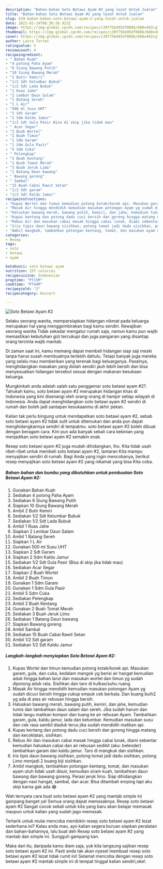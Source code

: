 ```yaml
---
description: "Bahan-bahan Soto Betawi Ayam #2 yang lezat Untuk Jualan"
title: "Bahan-bahan Soto Betawi Ayam #2 yang lezat Untuk Jualan"
slug: 629-bahan-bahan-soto-betawi-ayam-2-yang-lezat-untuk-jualan
date: 2021-01-14T08:30:26.923Z
image: https://img-global.cpcdn.com/recipes/c39f75b495df0886/680x482cq70/soto-betawi-ayam-2-foto-resep-utama.jpg
thumbnail: https://img-global.cpcdn.com/recipes/c39f75b495df0886/680x482cq70/soto-betawi-ayam-2-foto-resep-utama.jpg
cover: https://img-global.cpcdn.com/recipes/c39f75b495df0886/680x482cq70/soto-betawi-ayam-2-foto-resep-utama.jpg
author: Laura Torres
ratingvalue: 5
reviewcount: 4
recipeingredient:
- " Bahan Kuah"
- "4 potong Paha Ayam"
- "6 Siung Bawang Putih"
- "10 Siung Bawang Merah"
- "2 Butir Kemiri"
- "1/2 Sdt Ketumbar Bubuk"
- "1/2 Sdt Lada Bubuk"
- "1 Ruas Jahe"
- "2 Lembar Daun Salam"
- "1 Batang Sereh"
- "1 L Air"
- "500 ml Susu UHT"
- "2 Sdt Garam"
- "2 Sdm Kaldu Jamur"
- "1/2 Sdt Gula Pasir Bisa di skip jika tidak mau"
- " Acar Segar"
- "2 Buah Wortel"
- "2 Buah Timun"
- "1 Sdm Garam"
- "1 Sdm Gula Pasir"
- "5 Sdm Cuka"
- " Pelengkap"
- "2 Buah Kentang"
- "2 Buah Tomat Merah"
- "3 Buah Jeruk Limo"
- "1 Batang Daun bawang"
- " Bawang goreng"
- " Sambal"
- "15 Buah Cabai Rawit Setan"
- "1/2 Sdt garam"
- "1/2 Sdt Kaldu Jamur"
recipeinstructions:
- "Kupas Wortel dan timun kemudian potong kotak/korek api. Masukan garam, gula, dan cuka, kedalam mangok yg berisi air hangat kemudian aduk hingga bahan larut dan masukan wortel dan timun yg sudah dipotong aduk rata. Sisihkan dan taro di kulkas/suhu ruang."
- "Masak Air hingga mendidih kemudian masukan potongan Ayam yg sudah dicuci bersih hingga cukup empuk cek berkala. Dan buang buih2 yg ada di atas air rebusan hingga bersih."
- "Haluskan bawang merah, bawang putih, kemiri, dan jahe, kemudian tumis dan tambahkan daun salam dan sereh. Jika sudah harum dan tidak langu matikan kompor dan tuang ke air rebusan Ayam. Tambahkan garam, gula, kaldu jamur, lada dan ketumbar. Kemudian masukan susu dan cek rasa sambil diaduk terus jika sudah mendidih matikan api."
- "Kupas kentang dan potong dadu cuci bersih dan goreng hingga matang dan kecoklatan, sisihkan."
- "Rebus Air dan masukan cabai masak hingga cabai lunak, diami sebentar kemudian haluskan cabai dan air rebusan sedikit (aku: belender) tambahkan garam dan kaldu jamur. Taro di mangkuk dan sisihkan."
- "Iris tipis daun bawang sisihkan, potong tomat jadi dadu sisihkan, potong Limo menjadi 2 buang biji sisihkan."
- "Ambil mangkok, tambahkan potongan kentang, tomat, dan masukan ayam utuh tidak usah disuir, kemudian siram kuah, tambahkan daun bawang dan bawang goreng. Perasi jeruk limo. Siap dihidangkan dengan nasi hangat, sambal, dan acar. Bisa ditambah emping tapi aku skip karna gak ada 😂"
categories:
- Resep
tags:
- soto
- betawi
- ayam

katakunci: soto betawi ayam 
nutrition: 157 calories
recipecuisine: Indonesian
preptime: "PT15M"
cooktime: "PT44M"
recipeyield: "2"
recipecategory: Dessert

---
```



![Soto Betawi Ayam #2](https://img-global.cpcdn.com/recipes/c39f75b495df0886/680x482cq70/soto-betawi-ayam-2-foto-resep-utama.jpg)

Selaku seorang wanita, mempersiapkan hidangan nikmat pada keluarga merupakan hal yang menggembirakan bagi kamu sendiri. Kewajiban seorang  wanita Tidak sekadar mengatur rumah saja, namun kamu pun wajib memastikan kebutuhan gizi tercukupi dan juga panganan yang disantap orang tercinta wajib mantab.

Di zaman  saat ini, kamu memang dapat membeli hidangan siap saji meski tanpa harus susah membuatnya terlebih dahulu. Tetapi banyak juga mereka yang selalu mau memberikan yang terenak bagi keluarganya. Pasalnya, menghidangkan masakan yang diolah sendiri jauh lebih bersih dan bisa menyesuaikan hidangan tersebut sesuai dengan makanan kesukaan keluarga. 



Mungkinkah anda adalah salah satu penggemar soto betawi ayam #2?. Tahukah kamu, soto betawi ayam #2 merupakan hidangan khas di Indonesia yang kini disenangi oleh orang-orang di hampir setiap wilayah di Indonesia. Anda dapat menghidangkan soto betawi ayam #2 sendiri di rumah dan boleh jadi santapan kesukaanmu di akhir pekan.

Kalian tak perlu bingung untuk mendapatkan soto betawi ayam #2, sebab soto betawi ayam #2 tidak sulit untuk ditemukan dan anda pun dapat menghidangkannya sendiri di tempatmu. soto betawi ayam #2 boleh dibuat dengan beragam cara. Kini pun ada banyak sekali cara kekinian yang menjadikan soto betawi ayam #2 semakin enak.

Resep soto betawi ayam #2 juga mudah dihidangkan, lho. Kita tidak usah ribet-ribet untuk membeli soto betawi ayam #2, lantaran Kita mampu menyajikan sendiri di rumah. Bagi Anda yang ingin mencobanya, berikut resep menyajikan soto betawi ayam #2 yang nikamat yang bisa Kita coba.

<!--inarticleads1-->

##### Bahan-bahan dan bumbu yang dibutuhkan untuk pembuatan Soto Betawi Ayam #2:

1. Gunakan  Bahan Kuah
1. Sediakan 4 potong Paha Ayam
1. Sediakan 6 Siung Bawang Putih
1. Siapkan 10 Siung Bawang Merah
1. Ambil 2 Butir Kemiri
1. Sediakan 1/2 Sdt Ketumbar Bubuk
1. Sediakan 1/2 Sdt Lada Bubuk
1. Ambil 1 Ruas Jahe
1. Siapkan 2 Lembar Daun Salam
1. Ambil 1 Batang Sereh
1. Siapkan 1 L Air
1. Gunakan 500 ml Susu UHT
1. Siapkan 2 Sdt Garam
1. Siapkan 2 Sdm Kaldu Jamur
1. Sediakan 1/2 Sdt Gula Pasir (Bisa di skip jika tidak mau)
1. Sediakan  Acar Segar
1. Siapkan 2 Buah Wortel
1. Ambil 2 Buah Timun
1. Gunakan 1 Sdm Garam
1. Gunakan 1 Sdm Gula Pasir
1. Ambil 5 Sdm Cuka
1. Sediakan  Pelengkap
1. Ambil 2 Buah Kentang
1. Gunakan 2 Buah Tomat Merah
1. Sediakan 3 Buah Jeruk Limo
1. Sediakan 1 Batang Daun bawang
1. Siapkan  Bawang goreng
1. Ambil  Sambal
1. Sediakan 15 Buah Cabai Rawit Setan
1. Ambil 1/2 Sdt garam
1. Sediakan 1/2 Sdt Kaldu Jamur




<!--inarticleads2-->

##### Langkah-langkah menyiapkan Soto Betawi Ayam #2:

1. Kupas Wortel dan timun kemudian potong kotak/korek api. Masukan garam, gula, dan cuka, kedalam mangok yg berisi air hangat kemudian aduk hingga bahan larut dan masukan wortel dan timun yg sudah dipotong aduk rata. Sisihkan dan taro di kulkas/suhu ruang.
1. Masak Air hingga mendidih kemudian masukan potongan Ayam yg sudah dicuci bersih hingga cukup empuk cek berkala. Dan buang buih2 yg ada di atas air rebusan hingga bersih.
1. Haluskan bawang merah, bawang putih, kemiri, dan jahe, kemudian tumis dan tambahkan daun salam dan sereh. Jika sudah harum dan tidak langu matikan kompor dan tuang ke air rebusan Ayam. Tambahkan garam, gula, kaldu jamur, lada dan ketumbar. Kemudian masukan susu dan cek rasa sambil diaduk terus jika sudah mendidih matikan api.
1. Kupas kentang dan potong dadu cuci bersih dan goreng hingga matang dan kecoklatan, sisihkan.
1. Rebus Air dan masukan cabai masak hingga cabai lunak, diami sebentar kemudian haluskan cabai dan air rebusan sedikit (aku: belender) tambahkan garam dan kaldu jamur. Taro di mangkuk dan sisihkan.
1. Iris tipis daun bawang sisihkan, potong tomat jadi dadu sisihkan, potong Limo menjadi 2 buang biji sisihkan.
1. Ambil mangkok, tambahkan potongan kentang, tomat, dan masukan ayam utuh tidak usah disuir, kemudian siram kuah, tambahkan daun bawang dan bawang goreng. Perasi jeruk limo. Siap dihidangkan dengan nasi hangat, sambal, dan acar. Bisa ditambah emping tapi aku skip karna gak ada 😂




Wah ternyata cara buat soto betawi ayam #2 yang mantab simple ini gampang banget ya! Semua orang dapat memasaknya. Resep soto betawi ayam #2 Sangat cocok sekali untuk kita yang baru akan belajar memasak maupun untuk kalian yang sudah jago memasak.

Tertarik untuk mulai mencoba membikin resep soto betawi ayam #2 lezat sederhana ini? Kalau anda mau, ayo kalian segera buruan siapkan peralatan dan bahan-bahannya, lalu buat deh Resep soto betawi ayam #2 yang mantab dan simple ini. Sungguh gampang kan. 

Maka dari itu, daripada kamu diam saja, yuk kita langsung sajikan resep soto betawi ayam #2 ini. Pasti anda tak akan nyesel membuat resep soto betawi ayam #2 lezat tidak rumit ini! Selamat mencoba dengan resep soto betawi ayam #2 mantab simple ini di tempat tinggal kalian sendiri,oke!.

